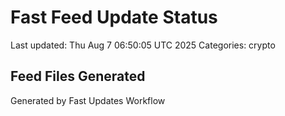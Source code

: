 # Fast Feed Update Status
Last updated: Thu Aug  7 06:50:05 UTC 2025
Categories: crypto

## Feed Files Generated

Generated by Fast Updates Workflow
